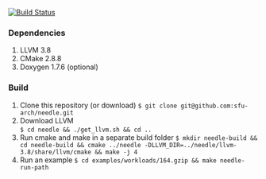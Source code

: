 [![Build Status](https://travis-ci.org/sfu-arch/needle.svg?branch=master)](https://travis-ci.org/sfu-arch/needle)

### Dependencies 

1. LLVM 3.8
3. CMake 2.8.8  
4. Doxygen 1.7.6 (optional)

### Build 
1. Clone this repository (or download)
    `$ git clone git@github.com:sfu-arch/needle.git`
2. Download LLVM  
    `$ cd needle && ./get_llvm.sh && cd ..`
3. Run cmake and make in a separate build folder 
    `$ mkdir needle-build && cd needle-build && cmake ../needle -DLLVM_DIR=../needle/llvm-3.8/share/llvm/cmake && make -j 4`
4. Run an example
    `$ cd examples/workloads/164.gzip && make needle-run-path`


